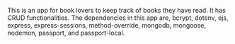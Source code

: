This is an app for book lovers to keep track of books they have read.
It has CRUD functionalities.
The dependencies in this app are, bcrypt, dotenv, ejs, express, express-sessions, method-override, mongodb, mongoose, nodemon, passport, and passport-local.
